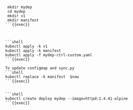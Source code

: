 
```shell
 mkdir mydep
 cd mydep
 mkdir v1
 mkdir manifest
```{{exec}}



```shell
kubectl apply -k v1
kubectl apply -k manifest
kubectl apply -f mydep-ctrl-custom.yaml 
```{{exec}}

To update configmap and sync.py
```shell
kubectl replace -k manifest  $now
```{{exec}}


```shell
kubectl create deploy mydep --image=httpd:2.4.41-alpine
```{{exec}}



